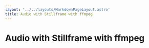 ```yaml
---
layout: '../../layouts/MarkdownPageLayout.astro'
title: Audio with Stillframe with ffmpeg
---
```


# Audio with Stillframe with ffmpeg

